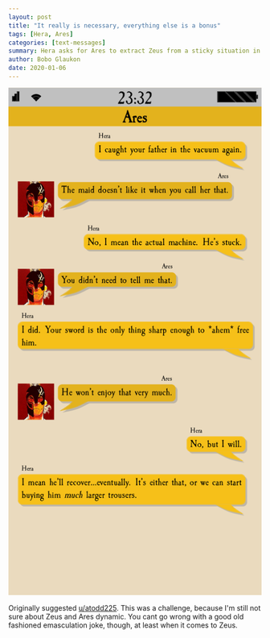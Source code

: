 ```yaml
---
layout: post
title: "It really is necessary, everything else is a bonus"
tags: [Hera, Ares]
categories: [text-messages]
summary: Hera asks for Ares to extract Zeus from a sticky situation in a very painful way.
author: Bobo Glaukon
date: 2020-01-06
---
```


![Cutting Zeus free](/assets/img/sword.png)

Originally suggested [u/atodd225](https://www.reddit.com/r/Lore_Olympus/comments/e9hemo/zeus_is_deviant_by_any_standard/faiy75a). This was a challenge, because I'm still not sure about Zeus and Ares dynamic. You cant go wrong with a good old fashioned emasculation joke, though, at least when it comes to Zeus.

